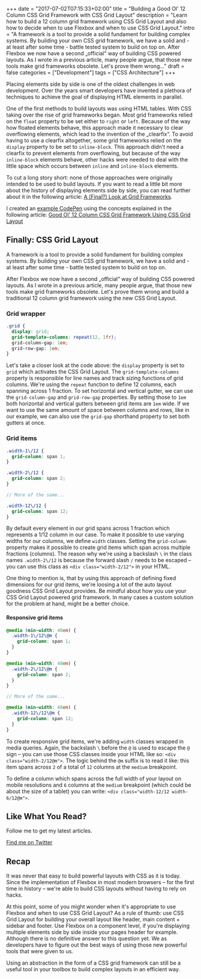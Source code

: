 +++
date = "2017-07-02T07:15:33+02:00"
title = "Building a Good Ol' 12 Column CSS Grid Framework with CSS Grid Layout"
description = "Learn how to build a 12 column grid framework using CSS Grid Layout and also how to decide when to use Flexbox and when to use CSS Grid Layout."
intro = "A framework is a tool to provide a solid fundament for building complex systems. By building your own CSS grid framework, we have a solid and - at least after some time - battle tested system to build on top on. After Flexbox we now have a second „official“ way of building CSS powered layouts. As I wrote in a previous article, many people argue, that those new tools make grid frameworks obsolete. Let's prove them wrong..."
draft = false
categories = ["Development"]
tags = ["CSS Architecture"]
+++

Placing elements side by side is one of the oldest challenges in web development. Over the years smart developers have invented a plethora of techniques to achieve the goal of displaying HTML elements in parallel.

One of the first methods to build layouts was using HTML tables. With CSS taking over the rise of grid frameworks began. Most grid frameworks relied on the `float` property to be set either to `right` or `left`. Because of the way how floated elements behave, this approach made it necessary to clear overflowing elements, which lead to the invention of the „clearfix“. To avoid having to use a clearfix altogether, some grid frameworks relied on the `display` property to be set to `inline-block`. This approach didn't need a clearfix to prevent elements from overflowing, but because of the way `inline-block` elements behave, other hacks were needed to deal with the little space which occurs between `inline` and `inline-block` elements.

To cut a long story short: none of those approaches were originally intended to be used to build layouts. If you want to read a little bit more about the history of displaying elements side by side, you can read further about it in the following article: [A (Final?) Look at Grid Frameworks](/blog/a-final-look-at-grid-frameworks/).

I created an [example CodePen](https://codepen.io/maoberlehner/pen/aWarZO) using the concepts explained in the following article: [Good Ol' 12 Column CSS Grid Framework Using CSS Grid Layout](https://codepen.io/maoberlehner/pen/aWarZO)

## Finally: CSS Grid Layout

A framework is a tool to provide a solid fundament for building complex systems. By building your own CSS grid framework, we have a solid and - at least after some time - battle tested system to build on top on.

After Flexbox we now have a second „official“ way of building CSS powered layouts. As I wrote in a previous article, many people argue, that those new tools make grid frameworks obsolete. Let's prove them wrong and build a traditional 12 column grid framework using the new CSS Grid Layout.

### Grid wrapper

```scss
.grid {
  display: grid;
  grid-template-columns: repeat(12, 1fr);
  grid-column-gap: 1em;
  grid-row-gap: 1em;
}
```

Let's take a closer look at the code above: the `display` property is set to `grid` which activates the CSS Grid Layout. The `grid-template-columns` property is responsible for line names and track sizing functions of grid columns. We're using the `repeat` function to define 12 columns, each spanning across 1 fraction. To set horizontal and vertical gutter, we can use the `grid-column-gap` and `grid-row-gap` properties. By setting those to `1em` both horizontal and vertical gutters between grid items are `1em` wide. If we want to use the same amount of space between columns and rows, like in our example, we can also use the `grid-gap` shorthand property to set both gutters at once.

### Grid items

```scss
.width-1\/12 {
  grid-column: span 1;
}

.width-2\/12 {
  grid-column: span 2;
}

// More of the same...

.width-12\/12 {
  grid-column: span 12;
}
```

By default every element in our grid spans across 1 fraction which represents a 1/12 column in our case. To make it possible to use varying widths for our columns, we define `width` classes. Setting the `grid-column` property makes it possible to create grid items which span across multiple fractions (columns). The reason why we're using a backslash `\` in the class names `.width-2\/12` is because the forward slash `/` needs to be escaped – you can use this class as `<div class="width-2/12">` in your HTML.

One thing to mention is, that by using this approach of defining fixed dimensions for our grid items, we're loosing a lot of the auto layout goodness CSS Grid Layout provides. Be mindful about how you use your CSS Grid Layout powered grid framework. In many cases a custom solution for the problem at hand, might be a better choice.

#### Responsive grid items

```scss
@media (min-width: 48em) {
  .width-1\/12\@m {
    grid-column: span 1;
  }
}

@media (min-width: 48em) {
  .width-2\/12\@m {
    grid-column: span 2;
  }
}

// More of the same...

@media (min-width: 48em) {
  .width-12\/12\@m {
    grid-column: span 12;
  }
}
```

To create responsive grid items, we're adding `width` classes wrapped in media queries. Again, the backslash `\` before the `@` is used to escape the `@` sign – you can use those CSS classes inside your HTML like so: `<div class="width-2/12@m">`. The logic behind the `@m` suffix is to read it like: this item spans across `2` of a total of `12` columns at the `medium` breakpoint.

To define a column which spans across the full width of your layout on mobile resolutions and `6` columns at the `medium` breakpoint (which could be about the size of a tablet) you can write: `<div class="width-12/12 width-6/12@m">`.

<div class="c-content__broad">
  <div class="c-twitter-teaser">
    <div class="c-twitter-teaser__content">
      <h2 class="c-twitter-teaser__headline">Like What You Read?</h2>
      <p class="c-twitter-teaser__body">
        Follow me to get my latest articles.
      </p>
      <a class="c-button c-button--outline c-twitter-teaser__button" rel="nofollow" href="https://twitter.com/maoberlehner" data-event-category="link" data-event-action="click: contact" data-event-label="Twitter (article content)">
        Find me on Twitter
      </a>
    </div>
  </div>
</div>

## Recap

It was never that easy to build powerful layouts with CSS as it is today. Since the implementation of Flexbox in most modern browsers – for the first time in history – we're able to build CSS layouts without having to rely on hacks.

At this point, some of you might wonder when it's appropriate to use Flexbox and when to use CSS Grid Layout? As a rule of thumb: use CSS Grid Layout for building your overall layout like header, main content + sidebar and footer. Use Flexbox on a component level, if you're displaying multiple elements side by side inside your pages header for example. Although there is no definitive answer to this question yet. We as developers have to figure out the best ways of using those new powerful tools that were given to us.

Using an abstraction in the form of a CSS grid framework can still be a useful tool in your toolbox to build complex layouts in an efficient way.
